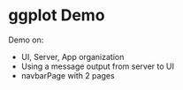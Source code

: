 # ggplot Demo

Demo on:
- UI, Server, App organization
- Using a message output from server to UI
- navbarPage with 2 pages
